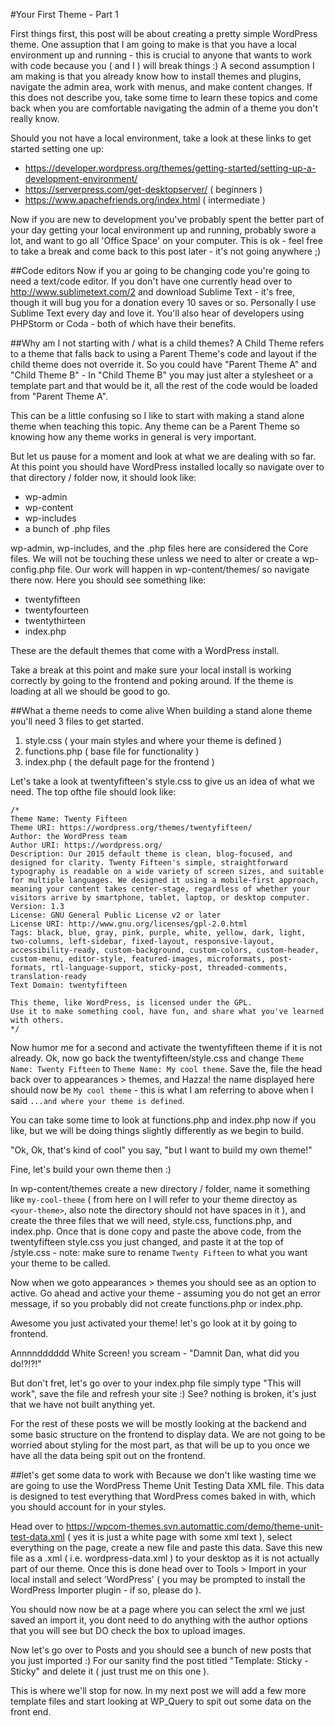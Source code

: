 #Your First Theme - Part 1

First things first, this post will be about creating a pretty simple WordPress theme.  One assuption that I am going to make is that you have a local environment up and running - this is crucial to anyone that wants to work with code because you ( and I ) will break things :) A second assumption I am making is that you already know how to install themes and plugins, navigate the admin area, work with menus, and make content changes. If this does not describe you, take some time to learn these topics and come back when you are comfortable navigating the admin of a theme you don't really know.

Should you not have a local environment, take a look at these links to get started setting one up:

- https://developer.wordpress.org/themes/getting-started/setting-up-a-development-environment/
- https://serverpress.com/get-desktopserver/ ( beginners )
- https://www.apachefriends.org/index.html ( intermediate )

Now if you are new to development you've probably spent the better part of your day getting your local environment up and running, probably swore a lot, and want to go all 'Office Space' on your computer.  This is ok - feel free to take a break and come back to this post later - it's not going anywhere ;)

##Code editors
Now if you ar going to be changing code you're going to need a text/code editor.  If you don't have one currently head over to http://www.sublimetext.com/2 and download Sublime Text - it's free, though it will bug you for a donation every 10 saves or so.  Personally I use Sublime Text every day and love it. You'll also hear of developers using PHPStorm or Coda - both of which have their benefits.

##Why am I not starting with / what is a child themes?
A Child Theme refers to a theme that falls back to using a Parent Theme's code and layout if the child theme does not override it.  So you could have "Parent Theme A" and "Child Theme B" - In "Child Theme B" you may just alter a stylesheet or a template part and that would be it, all the rest of the code would be loaded from "Parent Theme A".

This can be a little confusing so I like to start with making a stand alone theme when teaching this topic.  Any theme can be a Parent Theme so knowing how any theme works in general is very important.

But let us pause for a moment and look at what we are dealing with so far.  At this point you should have WordPress installed locally so navigate over to that directory / folder now, it should look like:

- wp-admin
- wp-content
- wp-includes
- a bunch of .php files

<screen shot here>

wp-admin, wp-includes, and the .php files here are considered the Core files.  We will not be touching these unless we need to alter or create a wp-config.php file.  Our work will happen in wp-content/themes/ so navigate there now.  Here you should see something like:

- twentyfifteen
- twentyfourteen
- twentythirteen
- index.php

These are the default themes that come with a WordPress install.

Take a break at this point and make sure your local install is working correctly by going to the frontend and poking around.  If the theme is loading at all we should be good to go.

##What a theme needs to come alive
When building a stand alone theme you'll need 3 files to get started.

1. style.css ( your main styles and where your theme is defined )
2. functions.php ( base file for functionality )
3. index.php ( the default page for the frontend )

Let's take a look at twentyfifteen's style.css to give us an idea of what we need. The top ofthe file should look like:

```
/*
Theme Name: Twenty Fifteen
Theme URI: https://wordpress.org/themes/twentyfifteen/
Author: the WordPress team
Author URI: https://wordpress.org/
Description: Our 2015 default theme is clean, blog-focused, and designed for clarity. Twenty Fifteen's simple, straightforward typography is readable on a wide variety of screen sizes, and suitable for multiple languages. We designed it using a mobile-first approach, meaning your content takes center-stage, regardless of whether your visitors arrive by smartphone, tablet, laptop, or desktop computer.
Version: 1.3
License: GNU General Public License v2 or later
License URI: http://www.gnu.org/licenses/gpl-2.0.html
Tags: black, blue, gray, pink, purple, white, yellow, dark, light, two-columns, left-sidebar, fixed-layout, responsive-layout, accessibility-ready, custom-background, custom-colors, custom-header, custom-menu, editor-style, featured-images, microformats, post-formats, rtl-language-support, sticky-post, threaded-comments, translation-ready
Text Domain: twentyfifteen

This theme, like WordPress, is licensed under the GPL.
Use it to make something cool, have fun, and share what you've learned with others.
*/
```

Now humor me for a second and activate the twentyfifteen theme if it is not already. Ok, now go back the twentyfifteen/style.css and change `Theme Name: Twenty Fifteen` to `Theme Name: My cool theme`. Save the, file the head back over to appearances > themes, and Hazza! the name displayed here should now be `My cool theme` - this is what I am referring to above when I said `...and where your theme is defined`.

You can take some time to look at functions.php and index.php now if you like, but we will be doing things slightly differently as we begin to build.

"Ok, Ok, that's kind of cool" you say, "but I want to build my own theme!"

Fine, let's build your own theme then :)

In wp-content/themes create a new directory / folder, name it something like `my-cool-theme` ( from here on I will refer to your theme directoy as `<your-theme>`, also note the directory should not have spaces in it ), and create the three files that we will need, style.css, functions.php, and index.php.  Once that is done copy and paste the above code, from the twentyfifteen style.css you just changed, and paste it at the top of <your-theme>/style.css - note: make sure to rename `Twenty Fifteen` to what you want your theme to be called.

Now when we goto appearances > themes you should see <your-theme-name> as an option to active.  Go ahead and active your theme - assuming you do not get an error message, if so you probably did not create functions.php or index.php.

Awesome you just activated your theme! let's go look at it by going to frontend.

Annnndddddd White Screen! you scream - "Damnit Dan, what did you do!?!?!"

But don't fret, let's go over to your index.php file simply type "This will work", save the file and refresh your site :) See? nothing is broken, it's just that we have not built anything yet.

For the rest of these posts we will be mostly looking at the backend and some basic structure on the frontend to display data.  We are not going to be worried about styling for the most part, as that will be up to you once we have all the data being spit out on the frontend.

##let's get some data to work with
Because we don't like wasting time we are going to use the WordPress Theme Unit Testing Data XML file.  This data is designed to test everything that WordPress comes baked in with, which you should account for in your styles.

Head over to https://wpcom-themes.svn.automattic.com/demo/theme-unit-test-data.xml ( yes it is just a white page with some xml text ), select everything on the page, create a new file and paste this data. Save this new file as a .xml ( i.e. wordpress-data.xml ) to your desktop as it is not actually part of our theme.  Once this is done head over to Tools > Import in your local install and select 'WordPress' ( you may be prompted to install the WordPress Importer plugin - if so, please do ).

You should now now be at a page where you can select the xml we just saved an import it, you dont need to do anything with the author options that you will see but DO check the box to upload images.

Now let's go over to Posts and you should see a bunch of new posts that you just imported :) For our sanity find the post titled "Template: Sticky - Sticky" and delete it ( just trust me on this one ).

This is where we'll stop for now.  In my next post we will add a few more template files and start looking at WP_Query to spit out some data on the front end.
